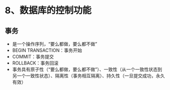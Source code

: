 # 8、数据库的控制功能

## 事务

- 是一个操作序列，“要么都做，要么都不做”
- BEGIN TRANSACTION：事务开始
- COMMIT：事务提交
- ROLLBACK：事务回滚
- 事务具有原子性（“要么都做，要么都不做”）、一致性（从一个一致性状态到另一个一致性状态）、隔离性（事务相互隔离）、持久性（一旦提交成功，永久有效）
